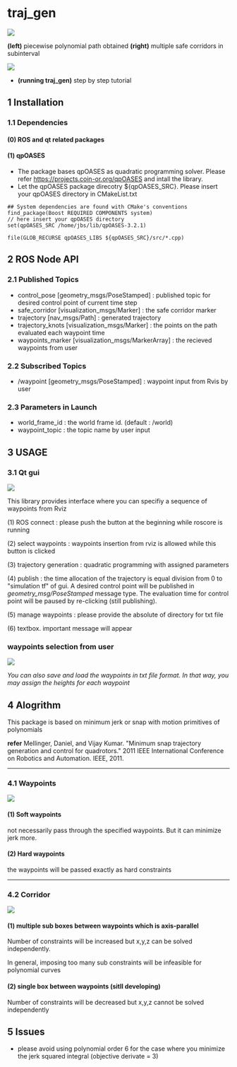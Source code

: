 # traj_gen 

<img src="https://github.com/icsl-Jeon/traj_gen/blob/master/img/intro.png"> 

**(left)** piecewise polynomial path obtained **(right)** multiple safe corridors in subinterval 

<img src="https://github.com/icsl-Jeon/traj_gen/blob/master/img/run_video.gif">


- **(running traj_gen)** step by step tutorial  

## 1 Installation 

### 1.1 Dependencies 

#### (0) ROS and qt related packages

#### (1) qpOASES 
- The package bases qpOASES as quadratic programming solver.  Please refer  https://projects.coin-or.org/qpOASES and intall the library.
- Let the qpOASES package direcotry ${qpOASES_SRC}. Please insert your qpOASES directory in CMakeList.txt 

```
## System dependencies are found with CMake's conventions
find_package(Boost REQUIRED COMPONENTS system)
// here insert your qpOASES directory 
set(qpOASES_SRC /home/jbs/lib/qpOASES-3.2.1)

file(GLOB_RECURSE qpOASES_LIBS ${qpOASES_SRC}/src/*.cpp)
``` 


## 2 ROS Node API

### 2.1 Published Topics 

 * control_pose [geometry_msgs/PoseStamped] : published topic for desired control point of current time step  
 * safe_corridor [visualization_msgs/Marker] : the safe corridor marker
 * trajectory [nav_msgs/Path] : generated trajectory 
 * trajectory_knots [visualization_msgs/Marker] : the points on the path evaluated each waypoint time 
 * waypoints_marker [visualization_msgs/MarkerArray] : the recieved waypoints from user
 
### 2.2 Subscribed Topics 
 * /waypoint [geometry_msgs/PoseStamped] : waypoint input from Rvis by user



### 2.3 Parameters in Launch 
 * world_frame_id : the world frame id. (default : /world)
 * waypoint_topic : the topic name by user input 
 


## 3 USAGE 

### 3.1 Qt gui
<img src="https://github.com/icsl-Jeon/traj_gen/blob/master/img/traj_gen.png"> 

This library provides interface where you can specifiy a sequence of waypoints from Rviz 

(1) ROS connect : please push the button at the beginning while roscore is running 

(2) select waypoints : waypoints insertion from rviz is allowed while this button is clicked 

(3) trajectory generation : quadratic programming with assigned parameters

(4) publish : the time allocation of the trajectory is equal division from 0 to "simulation tf" of gui. A desired control point will be published in *geometry_msg/PoseStamped* message type. The evaluation time for control point will be paused by re-clicking (still publishing).

(5) manage waypoints : please provide the absolute of directory for txt file 

(6) textbox. important message will appear 

### waypoints selection from user
<img src="https://github.com/icsl-Jeon/traj_gen/blob/master/img/traj_gen-2.png"> 

*You can also save and load the waypoints in txt file format. In that way, you may assign the heights for each waypoint*

## 4 Alogrithm 

This package is based on minimum jerk or snap with motion primitives of polynomials 

**refer**
Mellinger, Daniel, and Vijay Kumar. "Minimum snap trajectory generation and control for quadrotors." 2011 IEEE International Conference on Robotics and Automation. IEEE, 2011.


* * * 
### 4.1 Waypoints 


<img src="https://github.com/icsl-Jeon/traj_gen/blob/master/img/hard_vs_soft.png"> 

#### (1) Soft waypoints

not necessarily pass through the specified waypoints. But it can minimize jerk more.

#### (2) Hard waypoints
	
the waypoints will be passed exactly as hard constraints 

* * * 

### 4.2 Corridor
 
<img src="https://github.com/icsl-Jeon/traj_gen/blob/master/img/explain_corridor.jpg"> 

#### (1) multiple sub boxes between waypoints which is axis-parallel 
	
Number of constraints will be increased but x,y,z can be solved independently.
	
In general, imposing too many sub constraints will be infeasible for polynomial curves 

#### (2) single box between waypoints (sitll developing)

Number of constraints will be decreased but x,y,z cannot be solved independently


## 5 Issues 
 * please avoid using polynomial order 6 for the case where you minimize the jerk squared integral (objective derivate = 3)
	
 	

